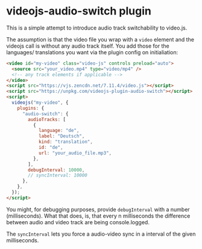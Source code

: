 # videojs-audio-switch plugin

This is a simple attempt to introduce audio track switchability to video.js.

The assumption is that the video file you wrap with a `video` element and the videojs call is without any audio track itself.
You add those for the languages/ translations you want via the plugin config on initialiation:

```html
<video id="my-video" class="video-js" controls preload="auto">
  <source src="your_video.mp4" type="video/mp4" />
  <!-- any track elements if applicable -->
</video>
<script src="https://vjs.zencdn.net/7.11.4/video.js"></script>
<script src="https://unpkg.com/videojs-plugin-audio-switch"></script>
<script>
  videojs("my-video", {
    plugins: {
      "audio-switch": {
        audioTracks: [
          {
            language: "de",
            label: "Deutsch",
            kind: "translation",
            id: "de",
            url: "your_audio_file.mp3",
          },
        ],
        debugInterval: 10000,
        // syncInterval: 10000
      },
    },
  });
</script>
```

You might, for debugging purposes, provide `debugInterval` with a number (milliseconds). What that does, is, that every n milliseconds the difference between audio and video track are being console.logged.

The `syncInterval` lets you force a audio-video sync in a interval of the given milliseconds.
